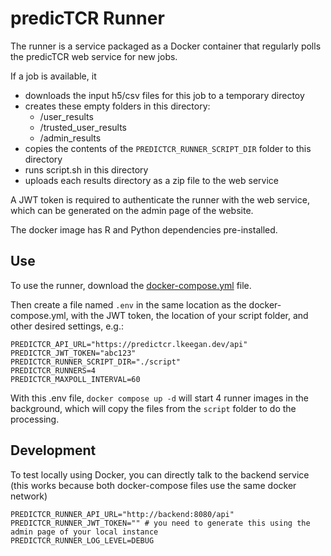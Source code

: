 # predicTCR Runner

The runner is a service packaged as a Docker container that regularly polls the predicTCR web service for new jobs.

If a job is available, it

- downloads the input h5/csv files for this job to a temporary directoy
- creates these empty folders in this directory:
  - /user_results
  - /trusted_user_results
  - /admin_results
- copies the contents of the `PREDICTCR_RUNNER_SCRIPT_DIR` folder to this directory
- runs script.sh in this directory
- uploads each results directory as a zip file to the web service

A JWT token is required to authenticate the runner with the web service,
which can be generated on the admin page of the website.

The docker image has R and Python dependencies pre-installed.

## Use

To use the runner, download the [docker-compose.yml](docker-compose.yml) file.

Then create a file named `.env` in the same location as the docker-compose.yml,
with the JWT token, the location of your script folder, and other desired settings, e.g.:

```
PREDICTCR_API_URL="https://predictcr.lkeegan.dev/api"
PREDICTCR_JWT_TOKEN="abc123"
PREDICTCR_RUNNER_SCRIPT_DIR="./script"
PREDICTCR_RUNNERS=4
PREDICTCR_MAXPOLL_INTERVAL=60
```

With this .env file, `docker compose up -d` will start 4 runner images in the background, which will copy the files
from the `script` folder to do the processing.

## Development

To test locally using Docker, you can directly talk to the backend service (this works because both docker-compose files use the same docker network)

```
PREDICTCR_RUNNER_API_URL="http://backend:8080/api"
PREDICTCR_RUNNER_JWT_TOKEN="" # you need to generate this using the admin page of your local instance
PREDICTCR_RUNNER_LOG_LEVEL=DEBUG
```
